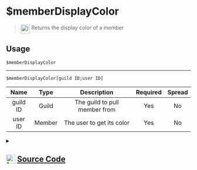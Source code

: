 # $memberDisplayColor
> <img align="top" src="https://upload.wikimedia.org/wikipedia/commons/thumb/e/e4/Infobox_info_icon.svg/160px-Infobox_info_icon.svg.png?20150409153300" alt="image" width="25" height="auto"> Returns the display color of a member
## Usage
```
$memberDisplayColor
```
---
```
$memberDisplayColor[guild ID;user ID]
```
| Name | Type | Description | Required | Spread
| :---: | :---: | :---: | :---: | :---: |
guild ID | Guild | The guild to pull member from | Yes | No
user ID | Member | The user to get its color | Yes | No
<details>
<summary>
    
## <img align="top" src="https://cdn4.iconfinder.com/data/icons/iconsimple-logotypes/512/github-512.png" alt="image" width="25" height="auto">  [Source Code](https://github.com/tryforge/ForgeScript-V2/blob/main/src/native/memberDisplayColor.ts)
    
</summary>
    
```ts
import { ArgType, NativeFunction, Return } from "../structures"

export default new NativeFunction({
    name: "$memberDisplayColor",
    version: "1.0.0",
    description: "Returns the display color of a member",
    unwrap: true,
    brackets: false,
    args: [
        {
            name: "guild ID",
            description: "The guild to pull member from",
            rest: false,
            type: ArgType.Guild,
            required: true
        },
        {
            name: "user ID",
            pointer: 0,
            description: "The user to get its color",
            rest: false,
            type: ArgType.Member,
            required: true
        }
    ],
    execute(ctx, [ guild, member ]) {
        member ??= ctx.member!
        return Return.success(member?.displayHexColor)
    },
})
```
    
</details>